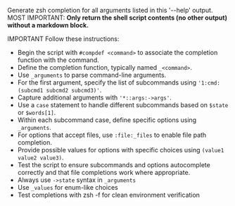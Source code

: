 Generate zsh completion for all arguments listed in this '--help' output. MOST IMPORTANT: **Only return the shell script contents (no other output) without a markdown block.**

IMPORTANT Follow these instructions:

- Begin the script with `#compdef <command>` to associate the completion function with the command.
- Define the completion function, typically named `_<command>`.
- Use `_arguments` to parse command-line arguments.
- For the first argument, specify the list of subcommands using `'1:cmd:(subcmd1 subcmd2 subcmd3)'`.
- Capture additional arguments with `'*::args:->args'`.
- Use a `case` statement to handle different subcommands based on `$state` or `$words[1]`.
- Within each subcommand case, define specific options using `_arguments`.
- For options that accept files, use `:file:_files` to enable file path completion.
- Provide possible values for options with specific choices using `(value1 value2 value3)`.
- Test the script to ensure subcommands and options autocomplete correctly and that file completions work where appropriate.
- Always use `->state` syntax in `_arguments`
- Use `_values` for enum-like choices
- Test completions with zsh -f for clean environment verification